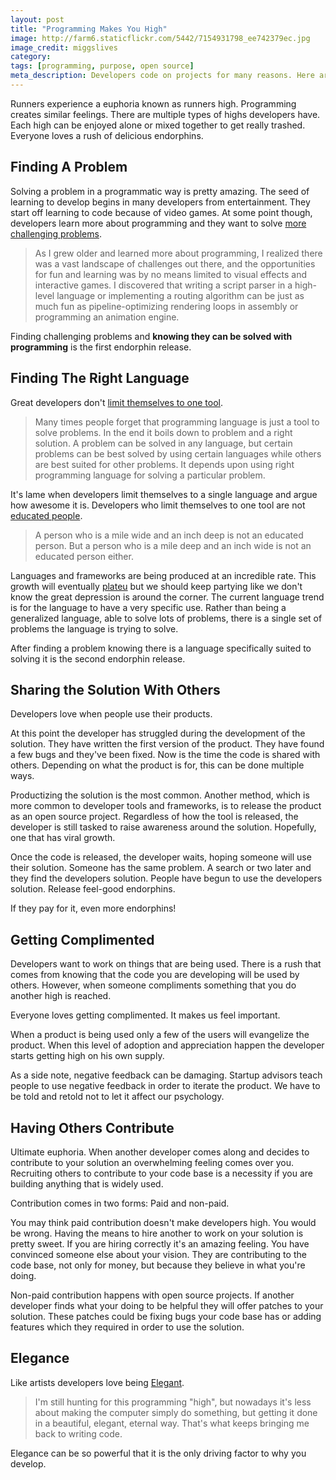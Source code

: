 ```yaml
---
layout: post
title: "Programming Makes You High"
image: http://farm6.staticflickr.com/5442/7154931798_ee742379ec.jpg
image_credit: miggslives
category: 
tags: [programming, purpose, open source]
meta_description: Developers code on projects for many reasons. Here are a bunch of reasons why they continue to do it.
---
```


Runners experience a euphoria known as runners high. Programming creates similar feelings. There are multiple types of highs developers have. Each high can be enjoyed alone or mixed together to get really trashed. Everyone loves a rush of delicious endorphins.

## Finding A Problem

Solving a problem in a programmatic way is pretty amazing. The seed of learning to develop begins in many developers from entertainment. They start off learning to code because of video games. At some point though, developers learn more about programming and they want to solve [more challenging problems][2].

> As I grew older and learned more about programming, I realized there was a vast landscape of challenges out there, and the opportunities for fun and learning was by no means limited to visual effects and interactive games. I discovered that writing a script parser in a high-level language or implementing a routing algorithm can be just as much fun as pipeline-optimizing rendering loops in assembly or programming an animation engine.

Finding challenging problems and __knowing they can be solved with programming__ is the first endorphin release.

## Finding The Right Language

Great developers don't [limit themselves to one tool][3].

> Many times people forget that programming language is just a tool to solve problems. In the end it boils down to problem and a right solution. A problem can be solved in any language, but certain problems can be best solved by using certain languages while others are best suited for other problems. It depends upon using right programming language for solving a particular problem.

It's lame when developers limit themselves to a single language and argue how awesome it is. Developers who limit themselves to one tool are not [educated people][4].

> A person who is a mile wide and an inch deep is not an educated person. But a person who is a mile deep and an inch wide is not an educated person either.

Languages and frameworks are being produced at an incredible rate. This growth will eventually [plateu][7] but we should keep partying like we don't know the great depression is around the corner. The current language trend is for the language to have a very specific use. Rather than being a generalized language, able to solve lots of problems, there is a single set of problems the language is trying to solve.

After finding a problem knowing there is a language specifically suited to solving it is the second endorphin release.

## Sharing the Solution With Others

Developers love when people use their products. 

At this point the developer has struggled during the development of the solution. They have written the first version of the product. They have found a few bugs and they've been fixed. Now is the time the code is shared with others. Depending on what the product is for, this can be done multiple ways. 

Productizing the solution is the most common. Another method, which is more common to developer tools and frameworks, is to release the product as an open source project. Regardless of how the tool is released, the developer is still tasked to raise awareness around the solution. Hopefully, one that has viral growth.

Once the code is released, the developer waits, hoping someone will use their solution. Someone has the same problem. A search or two later and they find the developers solution. People have begun to use the developers solution. Release feel-good endorphins.

If they pay for it, even more endorphins!

## Getting Complimented

Developers want to work on things that are being used. There is a rush that comes from knowing that the code you are developing will be used by others. However, when someone compliments something that you do another high is reached.

Everyone loves getting complimented. It makes us feel important.

When a product is being used only a few of the users will evangelize the product. When this level of adoption and appreciation happen the developer starts getting high on his own supply.

As a side note, negative feedback can be damaging. Startup advisors teach people to use negative feedback in order to iterate the product. We have to be told and retold not to let it affect our psychology.

## Having Others Contribute

Ultimate euphoria. When another developer comes along and decides to contribute to your solution an overwhelming feeling comes over you. Recruiting others to contribute to your code base is a necessity if you are building anything that is widely used.

Contribution comes in two forms: Paid and non-paid. 

You may think paid contribution doesn't make developers high. You would be wrong. Having the means to hire another to work on your solution is pretty sweet. If you are hiring correctly it's an amazing feeling. You have convinced someone else about your vision. They are contributing to the code base, not only for money, but because they believe in what you're doing.

Non-paid contribution happens with open source projects. If another developer finds what your doing to be helpful they will offer patches to your solution. These patches could be fixing bugs your code base has or adding features which they required in order to use the solution.

## Elegance

Like artists developers love being [Elegant][1].

> I'm still hunting for this programming "high", but nowadays it's less about making the computer simply do something, but getting it done in a beautiful, elegant, eternal way.  That's what keeps bringing me back to writing code.

Elegance can be so powerful that it is the only driving factor to why you develop.


[1]: http://hackerboss.com/the-programming-high/
[2]: http://blog.looplabel.net/2008/08/12/the-programming-high/
[3]: http://merereflections.wordpress.com/2010/06/29/programming-language-wars/
[4]: http://www.av8n.com/physics/breadth-depth.htm
[5]: http://www.caffeinatedcoder.com/programming-language-trends/
[6]: http://www.techrepublic.com/forum/discussions/87-194663
[7]: http://www.thricearoundtheblock.com/2012/03/pushing-past-growth-plateau.html

